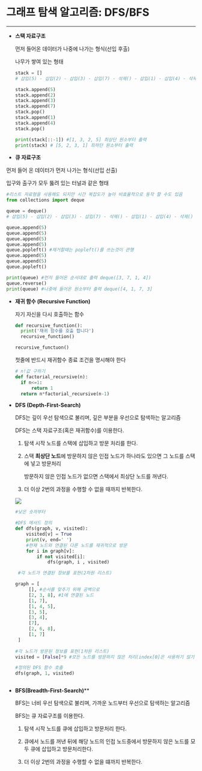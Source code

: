 # 그래프 탐색 알고리즘: DFS/BFS

------

- **스택 자료구조**

  먼저 들어온 데이터가 나중에 나가는 형식(선입 후출)

  나무가 쌓여 있는 형태

  ```python
  stack = []
  # 삽입(5) - 삽입(2) - 삽입(3) - 삽입(7) - 삭제() - 삽입(1) - 삽입(4) - 삭제()
  
  stack.append(5)
  stack.append(2)
  stack.append(3)
  stack.append(7)
  stack.pop()
  stack.append(1)
  stack.append(4)
  stack.pop()
  
  print(stack[::-1]) #[1, 3, 2, 5] 최상단 원소부터 출력
  print(stack) # [5, 2, 3, 1] 최하단 원소부터 출력
  ```

-  **큐 자료구조**

  먼저 들어 온 데이터가 먼저 나가는 형식(선입 선출)

  입구와 출구가 모두 뚫려 있는 터널과 같은 형태 

  ```python
  #리스트 자료형을 사용해도 되지만 시간 복잡도가 높아 비효율적으로 동작 할 수도 있음
  from collections import deque 
  
  queue = deque()
  # 삽입(5) - 삽입(2) - 삽입(3) - 삽입(7) - 삭제() - 삽입(1) - 삽입(4) - 삭제()
  
  queue.append(5)
  queue.append(5)
  queue.append(5)
  queue.append(5)
  queue.popleft() #제거할때는 popleft()를 쓰는것이 관행
  queue.append(5)
  queue.append(5)
  queue.popleft()
  
  print(queue) #먼저 들어온 순서대로 출력 deque([3, 7, 1, 4])
  queue.reverse()
  print(queue) #나중에 들어온 원소부터 출력 deque([4, 1, 7, 3]
  ```

- **재귀 함수 (Recursive Function)**

  자기 자신을 다시 호출하는 함수

  ```python
  def recursive_function():
  	print('재귀 함수를 호출 합니다')
  	recursive_function()
  
  recursive_functuon()
  ```

  첫줄에 반드시 재귀함수 종료 조건을 명시해야 한다

  ```python
  # n!값 구하기
  def factorial_recursive(n):
  	if n<=1:
  		return 1
  	return n*factorial_recursive(n-1)
  ```

- **DFS (Depth-First-Search)**

  DFS는 깊이 우선 탐색으로 불리며, 깊은 부분을 우선으로 탐색하는 알고리즘

  DFS는 스택 자료구조(혹은 재귀함수)를 이용한다.

  1. 탐색 시작 노드를 스택에 삽입하고 방문 처리를 한다.

  2. 스택 **최상단 노드**에 방문하지 않은 인접 노드가 하나라도 있으면 그 노드를 스택에 넣고 방문처리 

     방문하지 않은 인접 노드가 없으면 스택에서 최상단 노드를 꺼낸다.

  3. 더 이상 2번의 과정을 수행할 수 없을 때까지 반복한다.

  ![](C:\Users\최성진\Desktop\프로그래밍\이코테\DFS.JPG)

  ```python
  #낮은 숫자부터
  
  #DFS 메서드 정의
  def dfs(graph, v, visited):
      visited[v] = True
      print(v, end=' ')
      #현재 노드와 연결된 다른 노드를 재귀적으로 방문
      for i in graph[v]:
          if not visited[i]:
              dfs(graph, i , visited)
  
   #각 노드가 연결된 정보를 표현(2차원 리스트)
  
  graph = [
       [], #순서를 맞추기 위해 공백으로
       [2, 3, 8], #1에 연결된 노드
       [1, 7],
       [1, 4, 5],
       [3, 5],
       [3, 4],
       [7],
       [2, 6, 8],
       [1, 7]
   ]
      
  #각 노드가 방문된 정보를 표현(1차원 리스트)
  visited = [False]*9 #모든 노드를 방문하지 않은 처리(index[0]은 사용하기 않기 위해 하나 크게)
  
  #정의된 DFS 함수 호출
  dfs(graph, 1, visited)
          
  
  ```

  

- **BFS(Breadth-First-Search)****

  BFS는 너비 우선 탐색으로 불리며, 가까운 노드부터 우선으로 탐색하는 알고리즘

  BFS는 큐 자료구조를 이용한다.

  1. 탐색 시작 노드를 큐에 삽입하고 방문처리 한다.

  2. 큐에서 노드를 꺼낸 뒤에 해당 노드의 인접 노드중에서 방문하지 않은 노드를 모두 큐에 삽입하고 방문처리한다.

  3.  더 이상 2번의 과정을 수행할 수 없을 떄까지 반복한다.

     

